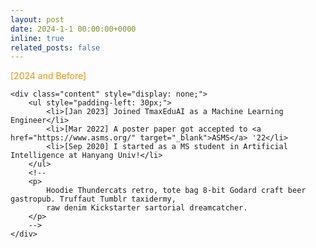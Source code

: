```yaml
---
layout: post
date: 2024-1-1 00:00:00+0000
inline: true
related_posts: false
---
```


<style>
    :root {
        --expandable-color: #f29105;
        --expandable-hover-color: #f29105;
    }

    html[data-theme="dark"] {
        --expandable-color: var(--global-theme-color);
        --expandable-hover-color: var(--global-hover-color);
    }

    .expandable {
        color: var(--expandable-color);
    }

    .expandable:hover {
        text-decoration: underline;
        color: var(--expandable-hover-color);
    }
</style>

<div>
    <div class="expandable" onclick="toggleContent(this)">[2024 and Before]</div>
    
    <div class="content" style="display: none;">
        <ul style="padding-left: 30px;">
            <li>[Jan 2023] Joined TmaxEduAI as a Machine Learning Engineer</li>
            <li>[Mar 2022] A poster paper got accepted to <a href="https://www.asms.org/" target="_blank">ASMS</a> '22</li>
            <li>[Sep 2020] I started as a MS student in Artificial Intelligence at Hanyang Univ!</li>
        </ul>
        <!--
        <p>
            Hoodie Thundercats retro, tote bag 8-bit Godard craft beer gastropub. Truffaut Tumblr taxidermy,
            raw denim Kickstarter sartorial dreamcatcher.
        </p>
        -->
    </div>
</div>

<script>
    // 클릭 시 Before 콘텐츠를 열고 닫는 함수
    function toggleContent(element) {
        const content = element.nextElementSibling;
        if (content.style.display === "block") {
            content.style.display = "none"; // 닫기
        } else {
            content.style.display = "block"; // 열기
        }
    }
</script>
